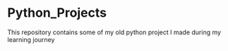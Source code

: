 # Python_Projects
This repository contains some of my old python project I made during my learning journey

